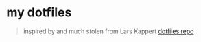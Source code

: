 # my dotfiles

> inspired by and much stolen from Lars Kappert [dotfiles repo](https://github.com/webpro/dotfiles)
